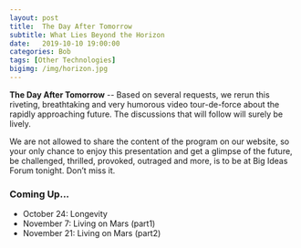 ```yaml
---
layout: post
title:  The Day After Tomorrow
subtitle: What Lies Beyond the Horizon
date:   2019-10-10 19:00:00
categories: Bob 
tags: [Other Technologies]
bigimg: /img/horizon.jpg
---
```


**The Day After Tomorrow**  -- Based on several requests, we rerun this riveting, breathtaking and very humorous video tour-de-force about the rapidly approaching future. The discussions that will follow will surely be lively.

We are not allowed to share the content of the program on our website, so your only chance to enjoy this presentation and get a glimpse of the future, be challenged, thrilled, provoked, outraged and more, is to be at Big Ideas Forum tonight. Don’t miss it.

### Coming Up...

* October 24: Longevity
* November 7: Living on Mars (part1)
* November 21: Living on Mars (part2)
